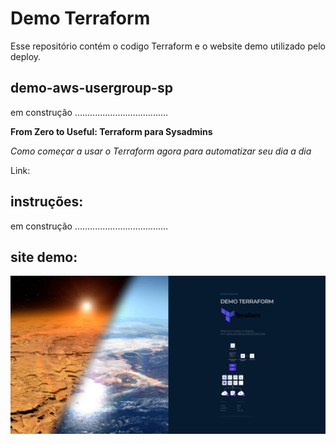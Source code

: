# Demo Terraform

Esse repositório contém o codigo Terraform e o website demo utilizado pelo deploy.

## demo-aws-usergroup-sp

em construção .....................................

**From Zero to Useful: Terraform para Sysadmins** 

_Como começar a usar o Terraform agora para automatizar seu dia a dia_

Link: 

## instruções:

em construção .....................................

## site demo:

![Site Demo](../images/demo.jpg)